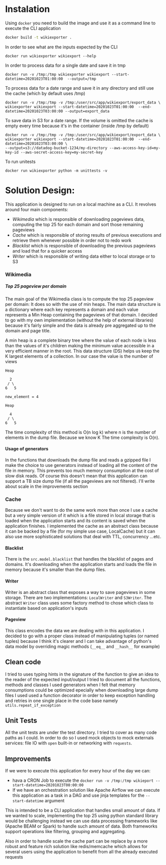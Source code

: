 # Instalation

Using `docker` you need to build the image and use it as a command line to execute the CLI application

```sh
docker build -t wikiexporter .
```

In order to see what are the inputs expected by the CLI

```
docker run wikiexporter wikiexport --help
```

In order to process data for a single date and save it in tmp

```
docker run -v /tmp:/tmp wikiexporter wikiexport --start-datetime=20201023T01:00:00  --output=/tmp
```

To process data for a date range and save it in any directory and still use the cache (which by default uses /tmp)

```
docker run -v /tmp:/tmp -v /tmp:/user/src/app/wikiexport/export_data \
wikiexporter wikiexport --start-datetime=20201023T01:00:00  --end-datetime=20201023T03:00:00 --output=export_data
```

To save data in S3 for a date range. If the volume is omitted the cache is empty every time because it's in the container (inside /tmp by default)

```
docker run -v /tmp:/tmp -v /tmp:/user/src/app/wikiexport/export_data \
wikiexporter wikiexport --start-datetime=20201023T01:00:00  --end-datetime=20201023T03:00:00 \
--output=s3://datadog-bucket-1234/my-directory --aws-access-key-id=my-key-id --aws-secret-access-key=my-secret-key
```

To run unitests

```
docker run wikiexporter python -m unittests -v
```
# Solution Design:

This application is designed to run on a local machine as a CLI. It revolves around four main components:

* *Wikimedia* which is responsible of downloading pageviews data, computing the top 25 for each domain and sort those remaining pageviews
* *Cache* which is responsible of storing results of previous executions and retrieve them whenever possible in order not to redo work
* *Blacklist* which is responsible of downloading the previous pageviews and load that for a quicker access
* *Writer* which is responsible of writing data either to local storage or to S3

### Wikimedia

##### Top 25 pageview per domain 

The main goal of the Wikimedia class is to compute the top 25 pageview per domain: It does so with the use of min heaps. 
The main data structure is a dictionary where each key represents a domain and each value represents a Min Heap containing the pageviews of that domain.
I decided to go with my own implementation (without the help of external libraries) because it's fairly simple and the data is already pre aggregated up to the 
domain and page title. 

A min heap is a complete binary tree where the value of each node is less than the values of it's children making the minimum value accessible in a very efficient manner in the root.
This data structure (DS) helps us keep the K largest elements of a collection. In our case the value is the number of views
```
Heap

  2
 / \
6   5

new_element = 4

Heap

  4
 / \
6   5
```

The time complexity of this method is O(n log k) where n is the number of elements in the dump file. 
Because we know K The time complexity is O(n).

#### Usage of generators 

In the functions that downloads the dump file and reads a gzipped file I make the choice to use generators instead of loading all the content of the file in memory. This prevents too much memory consumption at the cost of slow disk reads.
Of course this doesn't mean that this application can support a TB size dump file (if all the pageviews are not filtered). 
I'll write about scale in the improvements section

### Cache

Because we don't want to do the same work more than once I use a cache but a very simple version of it which is a file stored in local storage that is loaded when the application starts and its content is saved when the application finishes.
I implemented the cache as an abstract class because it can be backed by a file (for my simple use case, LocalCache) but it can also use more sophisticated solutions that deal with TTL, concurrency ...etc. 

#### Blacklist

There is the `src.model.blacklist` that handles the blacklist of pages and domains. It's downloading when the application starts and loads the file in memory because it's smaller than the dump files.

#### Writer 

Writer is an abstract class that exposes a way to save pageviews in some storage. There are two implementations: `LocalWriter` and `S3Writer`. 
The abstract `Writer` class uses some factory method to chose which class to instantiate based on application's inputs

#### Pageview

This class encodes the data we are dealing with in this application. I decided to go with a proper class instead of manipulating tuples (or named tuples) because I think it's clearer 
and I can take advantage of python's data model by overriding magic methods (`__eq__` and `__hash__` for example) 

## Clean code

I tried to uses typing hints in the signature of the function to give an idea to the reader of the expected input/output
I tried to document all the functions, methods and classes
I used generators when I felt that memory consumptions could be optimized epecially when downloading large dump files
I used used a function decorator in order to keep exception handling and retries in one single place in the code base namely `utils.repeat_if_exception`

## Unit Tests

All the unit tests are under the test directory. I tried to cover as many code paths as I could. In order to do so I used mock objects to mock 
externals services: file IO with `open` built-in or networking with `requests`.

## Improvements 

If we were to execute this application for every hour of the day we can:
* hava a CRON Job to execute the `docker run -v /tmp:/tmp wikieport --start-datetime=20201023T00:00:00`
* If we have an orchestration solution like Apache Airflow we can execute this application as a task in a DAG and use jinja templates for the `--start-datetime` argument

This is intended to be a CLI application that handles small amount of data. If we wanted to scale, implementing the top 25 using python standard library would be challenging instead we can use 
data processing frameworks like (Apache BEAM or Spark) to handle such amount of data. Both frameworks support operations like filtering, grouping and aggregating.

Also in order to handle scale the cache part can be replace by a more robust and feature rich solution like redis/memcache which allows for several users using the application to benefit from all the already executed requests
